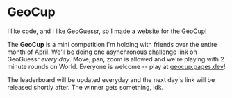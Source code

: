 # GeoCup

I like code, and I like GeoGuessr, so I made a website for the GeoCup! 

The **GeoCup** is a mini competition I'm holding with friends over the entire month of April.
We'll be doing one asynchronous challenge link on GeoGuessr *every day*. Move, pan, zoom is
allowed and we're playing with 2 minute rounds on World. Everyone is welcome -- play at [geocup.pages.dev](https://geocup.pages.dev)!

The leaderboard will be updated everyday and the next day's link will be released shortly after. The winner gets something, idk.

